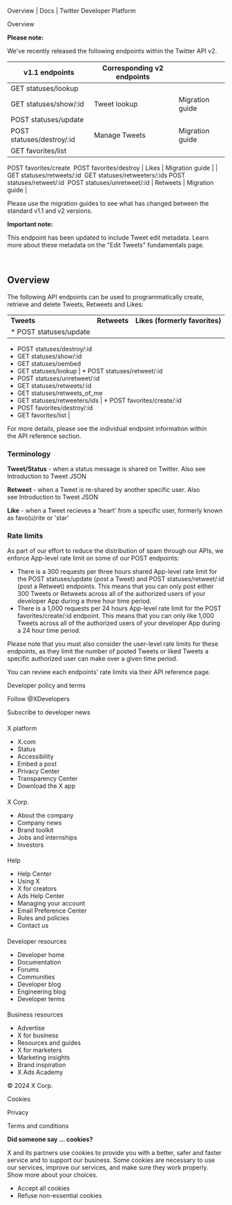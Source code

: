 



Overview | Docs | Twitter Developer Platform 





































































































Overview








**Please note:**


We've recently released the following endpoints within the Twitter API v2.




| v1.1 endpoints | Corresponding v2 endpoints |  |
| --- | --- | --- |
| GET statuses/lookup 
GET statuses/show/:id | Tweet lookup | Migration guide |
| POST statuses/update
POST statuses/destroy/:id | Manage Tweets | Migration guide |
| GET favorites/list
POST favorites/create 
POST favorites/destroy | Likes | Migration guide |
| GET statuses/retweets/:id 
GET statuses/retweeters/:ids
POST statuses/retweet/:id 
POST statuses/unretweet/:id | Retweets | Migration guide |


Please use the migration guides to see what has changed between the standard v1.1 and v2 versions.


**Important note:**


This endpoint has been updated to include Tweet edit metadata. Learn more about these metadata on the "Edit Tweets" fundamentals page. 









 


Overview
--------


The following API endpoints can be used to programmatically create, retrieve and delete Tweets, Retweets and Likes:




|  |  |  |
| --- | --- | --- |
| **Tweets** | **Retweets** | **Likes (formerly favorites)** |
| * POST statuses/update
* POST statuses/destroy/:id
* GET statuses/show/:id
* GET statuses/oembed
* GET statuses/lookup
 | * POST statuses/retweet/:id
* POST statuses/unretweet/:id
* GET statuses/retweets/:id
* GET statuses/retweets\_of\_me
* GET statuses/retweeters/ids
 | * POST favorites/create/:id
* POST favorites/destroy/:id
* GET favorites/list
 |


For more details, please see the individual endpoint information within the API reference section.  

  




### Terminology


**Tweet/Status** - when a status message is shared on Twitter. Also see Introduction to Tweet JSON


**Retweet** - when a Tweet is re-shared by another specific user. Also see Introduction to Tweet JSON  




**Like** - when a Tweet recieves a 'heart' from a specific user, formerly known as favo(u)rite or 'star'  

  




### Rate limits


As part of our effort to reduce the distribution of spam through our APIs, we enforce App-level rate limit on some of our POST endpoints:


* There is a 300 requests per three hours shared App-level rate limit for the POST statuses/update (post a Tweet) and POST statuses/retweet/:id (post a Retweet) endpoints. This means that you can only post either 300 Tweets or Retweets across all of the authorized users of your developer App during a three hour time period.
* There is a 1,000 requests per 24 hours App-level rate limit for the POST favorites/create/:id endpoint. This means that you can only like 1,000 Tweets across all of the authorized users of your developer App during a 24 hour time period.


Please note that you must also consider the user-level rate limits for these endpoints, as they limit the number of posted Tweets or liked Tweets a specific authorized user can make over a given time period. 


You can review each endpoints' rate limits via their API reference page.



















Developer policy and terms


Follow @XDevelopers


Subscribe to developer news












#### 
 X platform


* X.com
* Status
* Accessibility
* Embed a post
* Privacy Center
* Transparency Center
* Download the X app




#### 
 X Corp.


* About the company
* Company news
* Brand toolkit
* Jobs and internships
* Investors




#### 
 Help


* Help Center
* Using X
* X for creators
* Ads Help Center
* Managing your account
* Email Preference Center
* Rules and policies
* Contact us




#### 
 Developer resources


* Developer home
* Documentation
* Forums
* Communities
* Developer blog
* Engineering blog
* Developer terms




#### 
 Business resources


* Advertise
* X for business
* Resources and guides
* X for marketers
* Marketing insights
* Brand inspiration
* X Ads Academy









 © 2024 X Corp.
 


Cookies


Privacy


Terms and conditions






















**Did someone say … cookies?**  
  


 X and its partners use cookies to provide you with a better, safer and
 faster service and to support our business. Some cookies are necessary to use
 our services, improve our services, and make sure they work properly.
 Show more about your choices.


 




* Accept all cookies
* Refuse non-essential cookies















